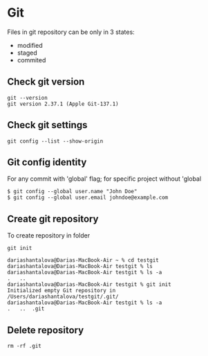 # Git
Files in git repository can be only in 3 states:
* modified
* staged
* commited

## Check git version
```
git --version
git version 2.37.1 (Apple Git-137.1)
```

## Check git settings
```
git config --list --show-origin
```
## Git config identity
For any commit with 'global' flag; for specific project without 'global
```
$ git config --global user.name "John Doe"
$ git config --global user.email johndoe@example.com
```

## Create git repository
To create repository in folder
```
git init
```
```
dariashantalova@Darias-MacBook-Air ~ % cd testgit 
dariashantalova@Darias-MacBook-Air testgit % ls
dariashantalova@Darias-MacBook-Air testgit % ls -a
.	..
dariashantalova@Darias-MacBook-Air testgit % git init
Initialized empty Git repository in /Users/dariashantalova/testgit/.git/
dariashantalova@Darias-MacBook-Air testgit % ls -a   
.	..	.git
```

## Delete repository
```
rm -rf .git
```
